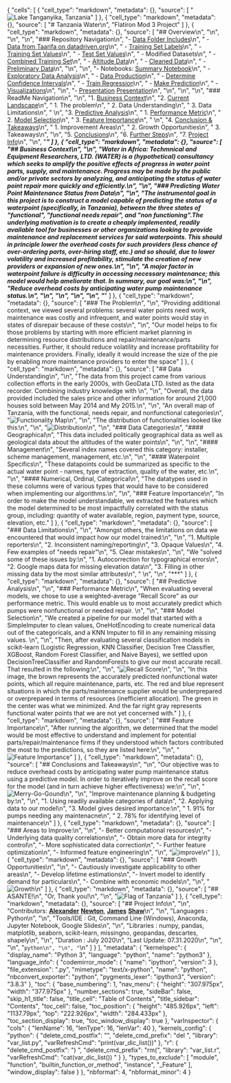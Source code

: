 {
 "cells": [
  {
   "cell_type": "markdown",
   "metadata": {},
   "source": [
    "![Lake Tanganyika, Tanzania](Images/tanganyika.jpg)"
   ]
  },
  {
   "cell_type": "markdown",
   "metadata": {},
   "source": [
    "# Tanzania Water\n",
    "Flatiron Mod 3 Project"
   ]
  },
  {
   "cell_type": "markdown",
   "metadata": {},
   "source": [
    "## Overview\n",
    "\n",
    "\n",
    "\n",
    "### Repository Navigation\n",
    "- [Data Folder Includes](Data)\n",
    "    - [Data from Taarifa on datadriven.org](https://www.drivendata.org/competitions/7/pump-it-up-data-mining-the-water-table/data/)\n",
    "        - [Training Set Labels](Data/training_set_labels.csv)\n",
    "        - [Training Set Values](Data/training_set_values.csv)\n",
    "        - [Test Set Values](Data/test_set_values.csv)\n",
    "    - Modified Datasets\n",
    "        - [Combined Training Set](training_set.csv)\n",
    "        - [Altitude Data](Data/looked_up_alts.csv)\n",
    "        - [Cleaned Data](Data/cleaned_data_072920_shaw.csv)\n",
    "        - [Preliminary Data](Data/water_well.csv)\n",
    "\n",
    "\n",
    "- Notebooks: [Summary Notebook](Notebooks/Master_Notebook_2.ipynb)\n",
    "    - [Exploratory Data Analysis](Notebooks/EDA_Alex.ipynb)\n",
    "    - [Data Production](Notebooks/data_production_notebook.ipynb)\n",
    "    - [Determine Confidence Intervals](Notebooks/Confidence_Interval_with_inputs.ipynb)\n",
    "    - [Train Regression](Notebooks/Training_Regression.ipynb)\n",
    "    - [Make Prediction](Notebooks/Make_Prediction.ipynb)\n",
    "    - [Visualizations](Notebooks/Visualizations)\n",
    "\n",
    "- [Presentation](Presentation/WATER.pdf) [Presentation](Presentation/WATER_presentation.ppf)\n",
    "\n",
    "\n",
    "\n",
    "### ReadMe Navigation\n",
    "\n",
    "1. [Business Context](#Business-Context)\n",
    "2. [Current Landscape](#Data-Understanding)\n",
    "    1. The problem\n",
    "    2. Data Understanding\n",
    "    3. Data Limitations\n",
    "    \n",
    "3. [Predictive Analysis](#Predictive-Analysis)\n",
    "    1. [Performance Metric](Performance-Metric)\n",
    "    2. [Model Selection](#Model-Selection)\n",
    "    3. [Feature Importance](#Feature-Importance)\n",
    "    \n",
    "4. [Conclusion & Takeaways](Conclusions-and-Takeaways)\n",
    "    1. Improvement Areas\n",
    "    2. Growth Opportunities\n",
    "    3. Takeaways\n",
    "\n",
    "5. [Conclusions](#Conclusions)\n",
    "6. [Further Steps](#Further-Steps)\n",
    "7. [Project Info](#Project-Info)\n",
    "\n",
    "***"
   ]
  },
  {
   "cell_type": "markdown",
   "metadata": {},
   "source": [
    "## Business Context\n",
    "\n",
    "Water in Africa: Techmnical and Equipment Researchers, LTD. (WATER) is a (hypothetical) consultancy which seeks to amplify the positive effects of progress in water point parts, supply, and maintenance. Progress may be made by the public and/or private sectors by analyzing, and anticipating the status of water point repair more quickly and efficiently.\n",
    "\n",
    "### Predicting Water Point Maintenance Status from Data\n",
    "\n",
    "The instrumental goal in this project is to construct a model capable of predicting the status of a waterpoint (specifically, in Tanzania), between the three states of \"functional\", \"functional needs repair\", and \"non functioning\".The underlying motivation is to create a cheaply implemented, readily available tool for businesses or other organizations looking to provide maintenance and replacement services for said waterpoints. This should in principle lower the overhead costs for such providers (less chance of over-ordering parts, over-hiring staff, etc.) and so should, due to lower volatility and increased profitability, stimulate the creation of new providers or expansion of new ones.\n",
    "\n",
    "A major factor in waterpoint failure is difficulty in accessing necessary maintenance; this model would help ameliorate that. In summary, our goal was:\n",
    "\n",
    "**Reduce overhead costs by anticipating water pump maintenance status.**\n",
    "\n",
    "\n",
    "\n",
    "\n",
    "***"
   ]
  },
  {
   "cell_type": "markdown",
   "metadata": {},
   "source": [
    "### The Problem\n",
    "\n",
    "Providing additional context, we viewed several problems: several water points need work, maintenance was costly and infrequent, and water points would stay in states of disrepair because of these costs\n",
    "\n",
    "Our model helps to fix those problems by starting with more efficient market planning in determining resource distributions and repair/maintenance/parts necessities. Further, it should reduce volatility and increase profitability for maintenance providers. Finally, ideally it would increase the size of the pie by enabling more maintenance providers to enter the space"
   ]
  },
  {
   "cell_type": "markdown",
   "metadata": {},
   "source": [
    "## Data Understanding\n",
    "\n",
    "The data from this project came from various collection efforts in the early 2000s, with GeoData LTD. listed as the data recorder. Combining industry knowledge with \n",
    "\n",
    "Overall, the data provided included the sales price and other information for around 21,000 houses sold between May 2014 and My 2015.\n",
    "\n",
    "An overall map of Tanzania, with the functional, needs repair, and nonfunctional categories\n",
    "![Functionality Map](Images/geographical_viz.png)\n",
    "\n",
    "The distribution of functionalities looked like this:\n",
    "\n",
    "![Distribution](Images/distributions.png)\n",
    "\n",
    "### Data Categories\n",
    "####  Geographical\n",
    "This data included politically geographical data as well as geological data about the altitudes of the water points\n",
    "\n",
    "\n",
    "#### Management\n",
    "Several index names covered this category: installer, scheme management, management, etc.\n",
    "\n",
    "#### Waterpoint Specifics\n",
    "These datapoints could be summarized as specific to the actual water point - names, type of extraction, quality of the water, etc.\n",
    "\n",
    "#### Numerical, Ordinal,  Categorical\n",
    "The datatypes used in these columns were of various types that would have to be considered when implementing our algorithms.\n",
    "\n",
    "### Feature Importance\n",
    "In order to make the model understandable, we extracted the features which the model determined to be most impactfully correlated with the status group, including: quantity of water available, region, payment type, source, elevation, etc."
   ]
  },
  {
   "cell_type": "markdown",
   "metadata": {},
   "source": [
    "### Data Limitations\n",
    "\n",
    "Amongst others, the limitations on data we encountered that would impact how our model trained:\n",
    "\n",
    "1. Multiple reporters\n",
    "2. Inconsistent naming/reporting\n",
    "3. Opaque Values\n",
    "4. Few examples of \"needs repair\"\n",
    "5. Clear mistakes\n",
    "\n",
    "We \"solved some of these issues by:\n",
    "1. Autocorrection for typographical errors\n",
    "2. Google maps data for missing elevation data\n",
    "3. Filling in other missing data by the most similar attributes\n",
    "                                        \n",
    "\n",
    "***"
   ]
  },
  {
   "cell_type": "markdown",
   "metadata": {},
   "source": [
    "## Predictive Analysis\n",
    "\n",
    "### Performance Metric\n",
    "When evaluating several models, we chose to use a weighted-average \"Recall Score\" as our performance metric. This would enable us to most accurately predict which pumps were nonfunctional or needed repair. \n",
    "\n",
    "###  Model Selection\n",
    "We created a pipeline for our model that started with a SimpleImputer to clean values, OneHotEncoding to create numerical data out of the categoricals, and a KNN Imputer to fill in any remaining missing values. \n",
    "\n",
    "Then, after evaluating several classification models in scikit-learn (Logistic Regression, KNN Classifier, Decision Tree Classifier, XGBoost, Random Forest Classifier, and Naive Bayes), we settled upon DecisionTreeClassifier and RandomForests to give our most accurate recall. That resulted in the following:\n",
    "\n",
    "![Recall Score](Images/recall.png)\n",
    "\n",
    "In this image, the brown represents the accurately predicted nonfunctional water points, which all require maintenance, parts, etc. The red and blue represent situations in which the parts/maintenance supplier would be underprepared or overprepared in terms of resources (inefficient allocation). The green in the center was what we minimized. And the far right gray represents functional water points that we are not yet concerned with."
   ]
  },
  {
   "cell_type": "markdown",
   "metadata": {},
   "source": [
    "### Feature Importance\n",
    "After running the algorithm, we determined that the model would be most effective to understand and implement for potential parts/repair/maintenance firms if they understood which factors contributed the most to the predictions, so they are listed here:\n",
    "\n",
    "![Feature Importance](Images/Feature-Importance.png)"
   ]
  },
  {
   "cell_type": "markdown",
   "metadata": {},
   "source": [
    "## Conclusions and Takeaways\n",
    "\n",
    "Our objective was to reduce overhead costs by anticipating water pump maintenance status using a predictive model. In order to iteratively improve on the recall score for the model (and in turn achieve higher effectiveness) we:\n",
    "\n",
    "![Merry-Go-Gound](Images/conclusion.jpg)\n",
    "\n",
    "Improve maintenance planning & budgeting by:\n",
    "\n",
    "1. Using readily available categories of data\n",
    "2. Applying data to our model\n",
    "3. Model gives desired importance:\n",
    "    1. 91% for pumps needing any maintenacne\n",
    "    2. 78% for identifying level of maintenance\n"
   ]
  },
  {
   "cell_type": "markdown",
   "metadata": {},
   "source": [
    "### Areas to Improve:\n",
    "\n",
    "- Better computational resources\n",
    "- Underlying data quality correlations\n",
    "- Obtain more data for integrity control\n",
    "- More sophisticated data correction\n",
    "- Further feature optimization\n",
    "- Informed feature engineering\n",
    "\n",
    "![improve](Images/improve.jpg)\n"
   ]
  },
  {
   "cell_type": "markdown",
   "metadata": {},
   "source": [
    "### Growth Opportunities\n",
    "\n",
    "- Cautiously investigate applicability to other areas\n",
    "- Develop lifetime estimations\n",
    "- Invert model to identify demand for particulars\n",
    "- Combine with economic models\n",
    "\n",
    "![Growth](Images/Growth.jpg)\n"
   ]
  },
  {
   "cell_type": "markdown",
   "metadata": {},
   "source": [
    "## ASANTE!\n",
    "Or, Thank you!\n",
    "\n",
    "![Flag of Tanzania](Images/tanzania_flag.jpg)"
   ]
  },
  {
   "cell_type": "markdown",
   "metadata": {},
   "source": [
    "## Project Info\n",
    "\n",
    "Contributors: __[Alexander](https://www.linkedin.com/in/anewt/)__ __[Newton](https://github.com/anewt225)__, __[James](https://www.linkedin.com/in/james-shaw-848984104//)__ __[Shaw](https://github.com/godelayheehoo)__\n",
    "\n",
    "Languages  : Python\n",
    "\n",
    "Tools/IDE  : Git, Command Line (Windows), Anaconda, Jupyter Notebook, Google Slides\n",
    "\n",
    "Libraries  : numpy, pandas, matplotlib, seaborn, scikit-learn, missingno, geopandas, descartes, shapely\n",
    "\n",
    "Duration   : July 2020\n",
    "Last Update: 07.31.2020\n",
    "\n",
    "\n",
    "```python\n",
    "\n",
    "```\n"
   ]
  }
 ],
 "metadata": {
  "kernelspec": {
   "display_name": "Python 3",
   "language": "python",
   "name": "python3"
  },
  "language_info": {
   "codemirror_mode": {
    "name": "ipython",
    "version": 3
   },
   "file_extension": ".py",
   "mimetype": "text/x-python",
   "name": "python",
   "nbconvert_exporter": "python",
   "pygments_lexer": "ipython3",
   "version": "3.8.3"
  },
  "toc": {
   "base_numbering": 1,
   "nav_menu": {
    "height": "307.975px",
    "width": "377.975px"
   },
   "number_sections": true,
   "sideBar": false,
   "skip_h1_title": false,
   "title_cell": "Table of Contents",
   "title_sidebar": "Contents",
   "toc_cell": false,
   "toc_position": {
    "height": "485.926px",
    "left": "1137.79px",
    "top": "222.926px",
    "width": "284.433px"
   },
   "toc_section_display": true,
   "toc_window_display": true
  },
  "varInspector": {
   "cols": {
    "lenName": 16,
    "lenType": 16,
    "lenVar": 40
   },
   "kernels_config": {
    "python": {
     "delete_cmd_postfix": "",
     "delete_cmd_prefix": "del ",
     "library": "var_list.py",
     "varRefreshCmd": "print(var_dic_list())"
    },
    "r": {
     "delete_cmd_postfix": ") ",
     "delete_cmd_prefix": "rm(",
     "library": "var_list.r",
     "varRefreshCmd": "cat(var_dic_list()) "
    }
   },
   "types_to_exclude": [
    "module",
    "function",
    "builtin_function_or_method",
    "instance",
    "_Feature"
   ],
   "window_display": false
  }
 },
 "nbformat": 4,
 "nbformat_minor": 4
}
